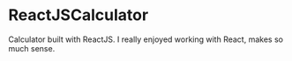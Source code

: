 # ReactJSCalculator
Calculator built with ReactJS. I really enjoyed working with React, makes so much sense.
